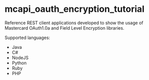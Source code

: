 # mcapi_oauth_encryption_tutorial
Reference REST client applications developed to show the usage of Mastercard OAuth1.0a and Field Level Encryption libraries.

Supported languages:

- Java
- C#
- NodeJS
- Python
- Ruby
- PHP
